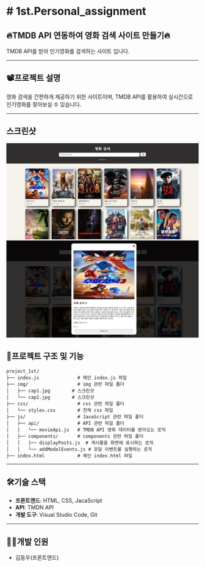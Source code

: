 <h1> # 1st.Personal_assignment </h1>

<h2>🔥TMDB API 연동하여 영화 검색 사이트 만들기🔥</h2>
TMDB API를 받아 인기영화를 검색하는 사이트 입니다.



---



## 📽️프로젝트 설명
영화 검색을 간편하게 제공하기 위한 사이트이며, TMDB API를 활용하여 실시간으로 인기영화를 찾아보실 수 있습니다.


---


## 스크린샷
![프로젝트 화면1](./img/cap1.JPG)
![프로젝트 화면2](./img/cap2.JPG)



## 🌟프로젝트 구조 및 기능

```plaintext
project_1st/
├── index.js              # 메인 index.js 파일
├── img/                  # img 관련 파일 폴더
│   ├── cap1.jpg        # 스크린샷
│   └── cap2.jpg        # 스크린샷
├── css/                  # css 관련 파일 폴더
│   └── styles.css        # 전체 css 파일
├── js/                   # JavaScript 관련 파일 폴더
│   ├── api/              # API 관련 파일 폴더
│   │   └── movieApi.js   # TMDB API 영화 데이터를 받아오는 로직
│   ├── components/       # components 관련 파일 폴더
│   │   ├── displayPosts.js  # 게시물을 화면에 표시하는 로직
│   │   └── addModalEvents.js # 모달 이벤트를 실행하는 로직
├── index.html            # 메인 index.html 파일
```

---


## 🛠️기술 스택
- **프론트엔드**: HTML, CSS, JacaScript
- **API**: TMDN API
- **개발 도구**: Visual Studio Code, Git

---

## 👨‍💻개발 인원
- 김동우(프론트엔드)



